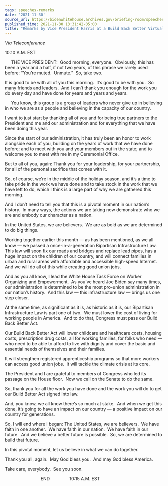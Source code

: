 ```yaml
---
tags: speeches-remarks
date: '2021-11-30'
source_url: https://bidenwhitehouse.archives.gov/briefing-room/speeches-remarks/2021/11/30/remarks-by-vice-president-harris-at-a-build-back-better-virtual-rally/
published_time: 2021-11-30 13:31:42-05:00
title: "Remarks by Vice President Harris at a Build Back Better Virtual\_Rally"
---
```

 
*Via Teleconference*

10:10 A.M. EST

     THE VICE PRESIDENT:  Good morning, everyone.  Obviously, this has
been a year and a half, if not two years, of this phrase we rarely used
before: “You’re muted.  Unmute.”  So, take two. 

It is good to be with all of you this morning.  It’s good to be with
you.  So many friends and leaders.  And I can’t thank you enough for the
work you do every day and have done for years and years and years.

     You know, this group is a group of leaders who never give up in
believing in who we are as a people and believing in the capacity of our
country.

I want to just start by thanking all of you and for being true partners
to the President and me and our administration and for everything that
we have been doing this year.

Since the start of our administration, it has truly been an honor to
work alongside each of you, building on the years of work that we have
done before; and to meet with you and your members out in the state; and
to welcome you to meet with me in my Ceremonial Office.

But to all of you, again: Thank you for your leadership, for your
partnership, for all of the personal sacrifice that comes with it.

So, of course, we’re in the middle of the holiday season, and it’s a
time to take pride in the work we have done and to take stock in the
work that we have left to do, which I think is a large part of why we
are gathered this morning.

And I don’t need to tell you that this is a pivotal moment in our
nation’s history.  In many ways, the actions we are taking now
demonstrate who we are and embody our character as a nation.

In the United States, we are believers.  We are as bold as we are
determined to do big things.

Working together earlier this month — as has been mentioned, as we all
know — we passed a once-in-a-generation Bipartisan Infrastructure Law. 
This law will soon fix our roads and bridges and replace lead pipes, has
a huge impact on the children of our country, and will connect families
in urban and rural areas with affordable and accessible high-speed
Internet. And we will do all of this while creating good union jobs.

And as you all know, I lead the White House Task Force on Worker
Organizing and Empowerment.  As you’ve heard Joe Biden say many times,
our administration is determined to be the most pro-union administration
in our nation’s history.  And this law — this infrastructure law —
brings us one step closer.

At the same time, as significant as it is, as historic as it is, our
Bipartisan Infrastructure Law is part one of two.  We must lower the
cost of living for working people in America.  And to do that, Congress
must pass our Build Back Better Act.

Our Build Back Better Act will lower childcare and healthcare costs,
housing costs, prescription drug costs, all for working families, for
folks who need — who need to be able to afford to live with dignity and
cover the basic and essential needs of themselves and their families.

It will strengthen registered apprenticeship programs so that more
workers can access good union jobs.  It will tackle the climate crisis
at its core.

The President and I are grateful to members of Congress who led its
passage on the House floor.  Now we call on the Senate to do the same. 

So, thank you for all the work you have done and the work you will do to
get our Build Better Act signed into law. 

And, you know, we all know there’s so much at stake.  And when we get
this done, it’s going to have an impact on our country — a positive
impact on our country for generations.

So, I will end where I began: The United States, we are believers.  We
have faith in one another.  We have faith in our nation.  We have faith
in our future.  And we believe a better future is possible.  So, we are
determined to build that future.

In this pivotal moment, let us believe in what we can do together. 

Thank you all, again.  May God bless you.  And may God bless America.

Take care, everybody.  See you soon.

                             END                10:15 A.M. EST
